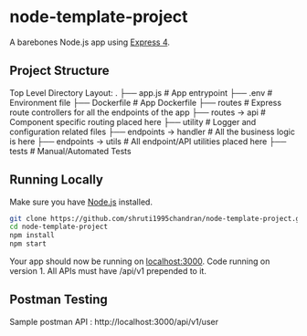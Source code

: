 # node-template-project

A barebones Node.js app using [Express 4](http://expressjs.com/).

## Project Structure

Top Level Directory Layout:
.
├── app.js                      # App entrypoint
├── .env                        # Environment file
├── Dockerfile                  # App  Dockerfile
├── routes                      # Express route controllers for all the endpoints of the app
├── routes -> api                # Component specific routing placed here
├── utility                     # Logger and configuration related files
├── endpoints -> handler         # All the business logic is here
├── endpoints -> utils           # All endpoint/API utilities placed here
├── tests                       # Manual/Automated Tests

## Running Locally

Make sure you have [Node.js](http://nodejs.org/) installed.

```sh
git clone https://github.com/shruti1995chandran/node-template-project.git
cd node-template-project
npm install
npm start
```

Your app should now be running on [localhost:3000](http://localhost:3000/).
Code running on version 1. All APIs must have /api/v1 prepended to it.

## Postman Testing

Sample postman API : http://localhost:3000/api/v1/user
